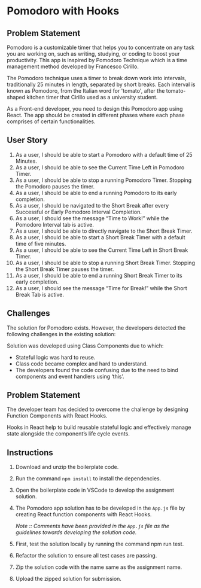 # Pomodoro with Hooks

## Problem Statement

Pomodoro is a customizable timer that helps you to concentrate on any task you are working on, such as writing, studying, or coding to boost your productivity. This app is inspired by Pomodoro Technique which is a time management method developed by Francesco Cirillo.​

The Pomodoro technique uses a timer to break down work into intervals, traditionally 25 minutes in length, separated by short breaks. Each interval is known as Pomodoro, from the Italian word for 'tomato', after the tomato-shaped kitchen timer that Cirillo used as a university student.​

As a Front-end developer, you need to design this Pomodoro app using React. The app should be created in different phases where each phase comprises of certain functionalities.

## User Story

1. As a user, I should be able to start a Pomodoro with a default time of 25 Minutes.​
2. As a user, I should be able to see the Current Time Left in Pomodoro Timer.​
3. As a user, I should be able to stop a running Pomodoro Timer. Stopping the Pomodoro pauses the timer. ​
4. As a user, I should be able to end a running Pomodoro to its early completion.​
5. As a user, I should be navigated to the Short Break after every Successful or Early Pomodoro Interval Completion.​
6. As a user, I should see the message “Time to Work!” while the Pomodoro Interval tab is active.
7. As a user, I should be able to directly navigate to the Short Break Timer.​
8. As a user, I should be able to start a Short Break Timer with a default time of five minutes.​
9. As a user, I should be able to see the Current Time Left in Short Break Timer.​
10. As a user, I should be able to stop a running Short Break Timer. Stopping the Short Break Timer pauses the timer.​
11. As a user, I should be able to end a running Short Break Timer to its early completion.​
12. As a user, I should see the message “Time for Break!” while the Short Break Tab is active.

## Challenges

The solution for Pomodoro exists. However, the developers detected the following challenges in the existing solution:​

Solution was developed using Class Components due to which:​
- Stateful logic was hard to reuse.​
- Class code became complex and hard to understand.​
- The developers found the code confusing due to the need to bind components and event handlers using ‘this’.

## Problem Statement

The developer team has decided to overcome the challenge by designing Function Components with React Hooks.​

Hooks in React help to build reusable stateful logic and effectively manage state alongside the component’s life cycle events.​

## Instructions

1. Download and unzip the boilerplate code.   
2. Run the command `npm install` to install the dependencies.   
3. Open the boilerplate code in VSCode to develop the assignment solution.   
4. The Pomodoro app solution has to be developed in the `App.js` file by creating React function components with React Hooks. 
    
    *Note :: Comments have been provided in the `App.js` file as the guidelines towards developing the solution code.*
5. First, test the solution locally by running the command npm run test.   
6. Refactor the solution to ensure all test cases are passing.   
7. Zip the solution code with the name same as the assignment name.   
8. Upload the zipped solution for submission. 